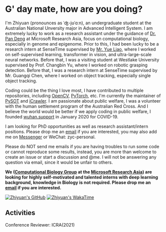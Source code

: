 # G' day mate, how are you doing?

I'm Zhiyuan (pronounces as ˈʤ-jʊˈɑːn), an undergraduate student at the Australian National Unversity major in Advanced Intelligent System.
I am extremely lucky to work as a research assistant under the guidance of [Dr. Pan Deng](https://www.microsoft.com/en-us/research/people/paden/) at Microsoft Research Asia, focus on computational biology, especially in genome and epigenome.
Prior to this, I had been lucky to be a research intern at SenseTime supervised by [Mr. Yue Liao](https://liaoyue.net/), where I worked on self-supervised learning, transformer in vision, and ultra-large-scale neural networks.
Before that, I was a visiting student at Westlake University supervised by Prof. Changbin Yu, where I worked on robotic grasping detection.
Before that, I was a research intern at SenseTime supervised by Mr. Guangqi Chen, where I worked on object tracking, especially single object tracking.

Coding could be the thing I love most, I have contributed to multiple repositories, including [OpenCV](https://github.com/opencv/opencv), [PyTorch](https://github.com/pytorch/pytorch), etc. I'm currently the maintainer of [PySOT](https://github.com/STVIR/PySOT) and [iCrawler](https://github.com/hellock/icrawler).
I am passionate about public welfare, I was a volunteer with the human settlement program of the Australian Red Cross.
And I believe the world would be better if we apply coding in public welfare, I founded [wuhan.support](https://github.com/wuhan-support) in January 2020 for COVID-19.

I am looking for PhD opportunities as well as research assistant/intern positions. Please drop me an [email](mailto:this@zyc.ai) if you are interested, you may also add me on [Messenger](https://m.me/zyc.fb) or WeChat: zyc-personal.

Please do NOT send me emails if you are having troubles to run some code or cannot reproduce some results, instead, you are more than welcome to create an issue or start a discussion and @me. I will not be answering any question via email, since it would be unfair to others.

**We ([Computational Biology Group](https://www.microsoft.com/en-us/research/group/computational-biology-group/) at the [Microsoft Research Asia](https://www.microsoft.com/en-us/research/lab/microsoft-research-asia/)) are looking for highly self-motivated and talented interns with deep learning background, knowledge in Biology is not required. Please drop me an [email](mailto:v-zhichen@microsoft.com) if you are interested.**

[![Zhiyuan's GitHub](https://github-readme-stats.vercel.app/api?username=ZhiyuanChen&show_icons=true&include_all_commits=true&count_private=true&theme=panda)](https://github.com/ZhiyuanChen)
[![Zhiyuan's WakaTime](https://github-readme-stats.vercel.app/api/wakatime?username=ZhiyuanChen&layout=compact&range=last_year)](https://github.com/ZhiyuanChen)

## Activities

Conference Reviewer: ICRA(2021)

<!--
**ZhiyuanChen/ZhiyuanChen** is a ✨ _special_ ✨ repository because its `README.md` (this file) appears on your GitHub profile.

Here are some ideas to get you started:

- 🔭 I’m currently working on ...
- 🌱 I’m currently learning ...
- 👯 I’m looking to collaborate on ...
- 🤔 I’m looking for help with ...
- 💬 Ask me about ...
- 📫 How to reach me: ...
- 😄 Pronouns: ...
- ⚡ Fun fact: ...
-->
